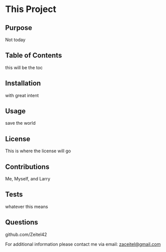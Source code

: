 
  # This Project 


  ## Purpose
  Not today 


  ## Table of Contents 
  this
  will
  be the
  toc
  
  ## Installation
  with great intent 

  ## Usage
  save the world 

  ## License
  This is where the license will go

  ## Contributions
  Me, Myself, and Larry 

  ## Tests
  whatever this means

  ## Questions
  
  github.com/Zeitel42  
  
  For additional information please contact me via email:
  zaceitel@gmail.com
